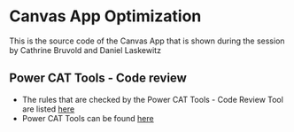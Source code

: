 # Canvas App Optimization
This is the source code of the Canvas App that is shown during the session by Cathrine Bruvold and Daniel Laskewitz

## Power CAT Tools - Code review

- The rules that are checked by the Power CAT Tools - Code Review Tool are listed [here](./rules/README.md)
- Power CAT Tools can be found [here](https://aka.ms/powercattools)
